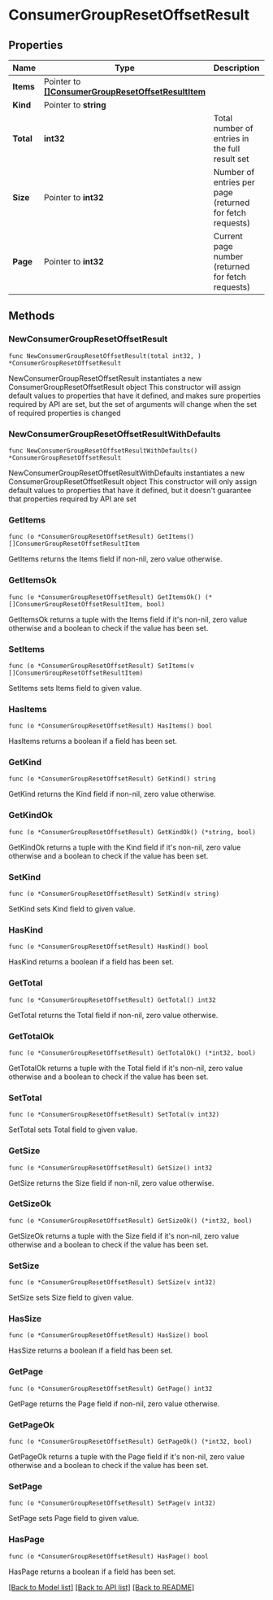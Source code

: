 # ConsumerGroupResetOffsetResult

## Properties

Name | Type | Description | Notes
------------ | ------------- | ------------- | -------------
**Items** | Pointer to [**[]ConsumerGroupResetOffsetResultItem**](ConsumerGroupResetOffsetResultItem.md) |  | [optional] 
**Kind** | Pointer to **string** |  | [optional] 
**Total** | **int32** | Total number of entries in the full result set | 
**Size** | Pointer to **int32** | Number of entries per page (returned for fetch requests) | [optional] 
**Page** | Pointer to **int32** | Current page number (returned for fetch requests) | [optional] 


## Methods

### NewConsumerGroupResetOffsetResult

`func NewConsumerGroupResetOffsetResult(total int32, ) *ConsumerGroupResetOffsetResult`

NewConsumerGroupResetOffsetResult instantiates a new ConsumerGroupResetOffsetResult object
This constructor will assign default values to properties that have it defined,
and makes sure properties required by API are set, but the set of arguments
will change when the set of required properties is changed

### NewConsumerGroupResetOffsetResultWithDefaults

`func NewConsumerGroupResetOffsetResultWithDefaults() *ConsumerGroupResetOffsetResult`

NewConsumerGroupResetOffsetResultWithDefaults instantiates a new ConsumerGroupResetOffsetResult object
This constructor will only assign default values to properties that have it defined,
but it doesn't guarantee that properties required by API are set


### GetItems

`func (o *ConsumerGroupResetOffsetResult) GetItems() []ConsumerGroupResetOffsetResultItem`

GetItems returns the Items field if non-nil, zero value otherwise.

### GetItemsOk

`func (o *ConsumerGroupResetOffsetResult) GetItemsOk() (*[]ConsumerGroupResetOffsetResultItem, bool)`

GetItemsOk returns a tuple with the Items field if it's non-nil, zero value otherwise
and a boolean to check if the value has been set.

### SetItems

`func (o *ConsumerGroupResetOffsetResult) SetItems(v []ConsumerGroupResetOffsetResultItem)`

SetItems sets Items field to given value.

### HasItems

`func (o *ConsumerGroupResetOffsetResult) HasItems() bool`

HasItems returns a boolean if a field has been set.


### GetKind

`func (o *ConsumerGroupResetOffsetResult) GetKind() string`

GetKind returns the Kind field if non-nil, zero value otherwise.

### GetKindOk

`func (o *ConsumerGroupResetOffsetResult) GetKindOk() (*string, bool)`

GetKindOk returns a tuple with the Kind field if it's non-nil, zero value otherwise
and a boolean to check if the value has been set.

### SetKind

`func (o *ConsumerGroupResetOffsetResult) SetKind(v string)`

SetKind sets Kind field to given value.

### HasKind

`func (o *ConsumerGroupResetOffsetResult) HasKind() bool`

HasKind returns a boolean if a field has been set.


### GetTotal

`func (o *ConsumerGroupResetOffsetResult) GetTotal() int32`

GetTotal returns the Total field if non-nil, zero value otherwise.

### GetTotalOk

`func (o *ConsumerGroupResetOffsetResult) GetTotalOk() (*int32, bool)`

GetTotalOk returns a tuple with the Total field if it's non-nil, zero value otherwise
and a boolean to check if the value has been set.

### SetTotal

`func (o *ConsumerGroupResetOffsetResult) SetTotal(v int32)`

SetTotal sets Total field to given value.



### GetSize

`func (o *ConsumerGroupResetOffsetResult) GetSize() int32`

GetSize returns the Size field if non-nil, zero value otherwise.

### GetSizeOk

`func (o *ConsumerGroupResetOffsetResult) GetSizeOk() (*int32, bool)`

GetSizeOk returns a tuple with the Size field if it's non-nil, zero value otherwise
and a boolean to check if the value has been set.

### SetSize

`func (o *ConsumerGroupResetOffsetResult) SetSize(v int32)`

SetSize sets Size field to given value.

### HasSize

`func (o *ConsumerGroupResetOffsetResult) HasSize() bool`

HasSize returns a boolean if a field has been set.


### GetPage

`func (o *ConsumerGroupResetOffsetResult) GetPage() int32`

GetPage returns the Page field if non-nil, zero value otherwise.

### GetPageOk

`func (o *ConsumerGroupResetOffsetResult) GetPageOk() (*int32, bool)`

GetPageOk returns a tuple with the Page field if it's non-nil, zero value otherwise
and a boolean to check if the value has been set.

### SetPage

`func (o *ConsumerGroupResetOffsetResult) SetPage(v int32)`

SetPage sets Page field to given value.

### HasPage

`func (o *ConsumerGroupResetOffsetResult) HasPage() bool`

HasPage returns a boolean if a field has been set.



[[Back to Model list]](../README.md#documentation-for-models) [[Back to API list]](../README.md#documentation-for-api-endpoints) [[Back to README]](../README.md)

